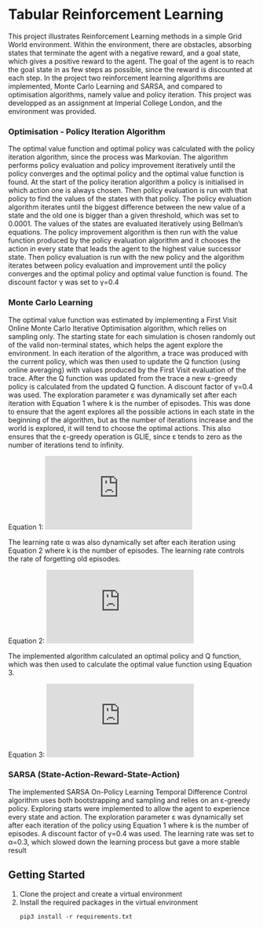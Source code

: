 # Tabular Reinforcement Learning
This project illustrates Reinforcement Learning methods in a simple Grid World environment. Within the environment, there are obstacles, absorbing states that terminate the agent with a negative reward, and a goal state, which gives a positive reward to the agent. The goal of the agent is to reach the goal state in as few steps as possible, since the reward is discounted at each step. In the project two reinforcement learning algorithms are implemented, Monte Carlo Learning and SARSA, and compared to optimisation algorithms, namely value and policy iteration. This project was developped as an assignment at Imperial College London, and the environment was provided.

### Optimisation - Policy Iteration Algorithm
The optimal value function and optimal policy was calculated with the policy iteration algorithm, since the process was Markovian. The algorithm performs policy evaluation and policy improvement iteratively until the policy converges and the optimal policy and the optimal value function is found. At the start of the policy iteration algorithm a policy is initialised in which action one is always chosen. Then policy evaluation is run with that policy to find the values of the states with that policy. The policy evaluation algorithm iterates until the biggest difference between the new value of a state and the old one is bigger than a given threshold, which was set to 0.0001. The values of the states are evaluated iteratively using Bellman’s equations. The policy improvement algorithm is then run with the value function produced by the policy evaluation algorithm and it chooses the action in every state that leads the agent to the highest value successor state. Then policy evaluation is run with the new policy and the algorithm iterates between policy evaluation and improvement until the policy converges and the optimal policy and optimal value function is found. The discount factor γ was set to γ=0.4

### Monte Carlo Learning
The optimal value function was estimated by implementing a First Visit Online Monte Carlo Iterative Optimisation algorithm, which relies on sampling only. The starting state for each simulation is chosen randomly out of the valid non-terminal states, which helps the agent explore the environment. In each iteration of the algorithm, a trace was produced with the current policy, which was then used to update the Q function (using online averaging) with values produced by the First Visit evaluation of the trace. After the Q function was updated from the trace a new ε-greedy policy is calculated from the updated Q function. A discount factor of γ=0.4 was used. The exploration parameter ε was dynamically set after each iteration with Equation 1 where k is the number of episodes. This was done to ensure that the agent explores all the possible actions in each state in the beginning of the algorithm, but as the number of iterations increase and the world is explored, it will tend to choose the optimal actions. This also ensures that the ε-greedy operation is GLIE, since ε tends to zero as the number of iterations tend to infinity.

Equation 1: ![equation_1](https://latex.codecogs.com/gif.latex?%5Cepsilon%20%3D%201/k)

The learning rate α was also dynamically set after each iteration using Equation 2 where k is the number of episodes. The learning rate controls the rate of forgetting old episodes.

Equation 2: ![equation_2](https://latex.codecogs.com/gif.latex?%5Calpha%20%3D%201/k)                

The implemented algorithm calculated an optimal policy and Q function, which was then used to calculate the optimal value function using Equation 3.

Equation 3: ![equation_3](https://latex.codecogs.com/gif.latex?V%5E%5Cpi%28s%29%3D%5Csum%20_%7Ba%20%5Cepsilon%20A%7D%5Cpi%28s%2Ca%29Q%5E%5Cpi%28s%2Ca%29)

### SARSA (State-Action-Reward-State-Action)
The implemented SARSA On-Policy Learning Temporal Difference Control algorithm uses both bootstrapping and sampling and relies on an ε-greedy policy. Exploring starts were implemented to allow the agent to experience every state and action. The exploration parameter ε was dynamically set after each iteration of the policy using Equation 1 where k is the number of episodes. A discount factor of γ=0.4 was used. The learning rate was set to α=0.3, which slowed down the learning process but gave a more stable result


## Getting Started
1. Clone the project and create a virtual environment
2. Install the required packages in the virtual environment
   ```
   pip3 install -r requirements.txt
   ```

